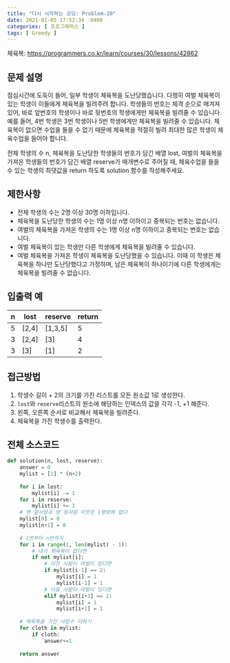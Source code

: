 ```yaml
---
title: "다시 시작하는 코딩: Problem-20"
date: 2021-01-05 17:52:34 -0400
categories: [ 프로그래머스 ]
tags: [ Greedy ]
---
```


체육복: https://programmers.co.kr/learn/courses/30/lessons/42862

문제 설명
--------
점심시간에 도둑이 들어, 일부 학생이 체육복을 도난당했습니다. 다행히 여벌 체육복이 있는 학생이 이들에게 체육복을 빌려주려 합니다. 학생들의 번호는 체격 순으로 매겨져 있어, 바로 앞번호의 학생이나 바로 뒷번호의 학생에게만 체육복을 빌려줄 수 있습니다. 예를 들어, 4번 학생은 3번 학생이나 5번 학생에게만 체육복을 빌려줄 수 있습니다. 체육복이 없으면 수업을 들을 수 없기 때문에 체육복을 적절히 빌려 최대한 많은 학생이 체육수업을 들어야 합니다.

전체 학생의 수 n, 체육복을 도난당한 학생들의 번호가 담긴 배열 lost, 여벌의 체육복을 가져온 학생들의 번호가 담긴 배열 reserve가 매개변수로 주어질 때, 체육수업을 들을 수 있는 학생의 최댓값을 return 하도록 solution 함수를 작성해주세요.


제한사항
--------
+ 전체 학생의 수는 2명 이상 30명 이하입니다.
+ 체육복을 도난당한 학생의 수는 1명 이상 n명 이하이고 중복되는 번호는 없습니다.
+ 여벌의 체육복을 가져온 학생의 수는 1명 이상 n명 이하이고 중복되는 번호는 없습니다.
+ 여벌 체육복이 있는 학생만 다른 학생에게 체육복을 빌려줄 수 있습니다.
+ 여벌 체육복을 가져온 학생이 체육복을 도난당했을 수 있습니다. 이때 이 학생은 체육복을 하나만 도난당했다고 가정하며, 남은 체육복이 하나이기에 다른 학생에게는 체육복을 빌려줄 수 없습니다.

 
입출력 예
-------
|n|lost|reserve|return|
|------|---|---|---|
|5|[2,4]|[1,3,5]|5|
|3|[2,4]|[3]|4|
|3|[3]|[1]|2|

접근방법
--------
1. 학생수 길이 + 2의 크기를 가진 리스트를 모든 원소값 1로 생성한다.
2. `lost`와 `reserve`리스트의 원소에 해당하는 인덱스의 값을 각각 -1, +1 해준다.
3. 왼쪽, 오른쪽 순서로 비교해서 체육복을 빌려준다.
4. 체육복을 가진 학생수를 출력한다.

전체 소스코드
------
```python
def solution(n, lost, reserve):
    answer = 0
    mylist = [1] * (n+2)
    
    for i in lost:
        mylist[i] -= 1
    for i in reserve:
        mylist[i] += 1
    # 맨 앞사람과 맨 뒷사람 이웃은 1명밖에 없다
    mylist[0] = 0
    mylist[n+1] = 0
    
    # 1번부터 n번까지
    for i in range(1, len(mylist) - 1):
        # 내가 체육복이 없다면
        if not mylist[i]:
            # 이전 사람이 여벌이 있다면
            if mylist[i-1] == 2:
                mylist[i] = 1
                mylist[i-1] = 1
            # 다음 사람이 여벌이 있다면
            elif mylist[i+1] == 2:
                mylist[i] = 1
                mylist[i+1] = 1
                
    # 체육복을 가진 사람수 더하기
    for cloth in mylist:
        if cloth:
            answer+=1
    
    return answer
```